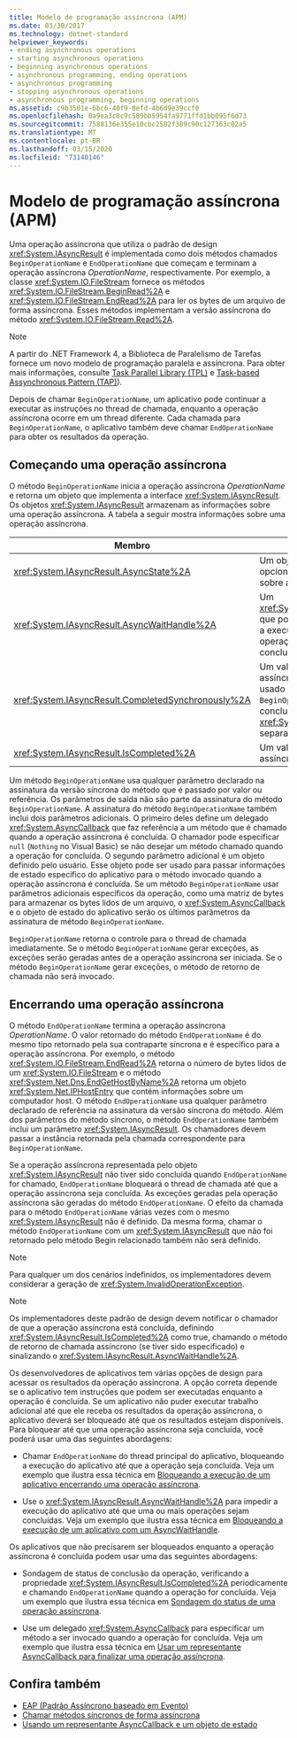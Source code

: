 ```yaml
---
title: Modelo de programação assíncrona (APM)
ms.date: 03/30/2017
ms.technology: dotnet-standard
helpviewer_keywords:
- ending asynchronous operations
- starting asynchronous operations
- beginning asynchronous operations
- asynchronous programming, ending operations
- asynchronous programming
- stopping asynchronous operations
- asynchronous programming, beginning operations
ms.assetid: c9b3501e-6bc6-40f9-8efd-4b6d9e39ccf0
ms.openlocfilehash: 0a9ea3c8c9c589bb5954fa9771ffd1bb095f6d73
ms.sourcegitcommit: 7588136e355e10cbc2582f389c90c127363c02a5
ms.translationtype: MT
ms.contentlocale: pt-BR
ms.lasthandoff: 03/15/2020
ms.locfileid: "73140146"
---
```

# <a name="asynchronous-programming-model-apm"></a>Modelo de programação assíncrona (APM)
Uma operação assíncrona que utiliza o padrão de design <xref:System.IAsyncResult> é implementada como dois métodos chamados `BeginOperationName` e `EndOperationName` que começam e terminam a operação assíncrona *OperationName*, respectivamente. Por exemplo, a classe <xref:System.IO.FileStream> fornece os métodos <xref:System.IO.FileStream.BeginRead%2A> e <xref:System.IO.FileStream.EndRead%2A> para ler os bytes de um arquivo de forma assíncrona. Esses métodos implementam a versão assíncrona do método <xref:System.IO.FileStream.Read%2A>.  
  
> [!NOTE]
> A partir do .NET Framework 4, a Biblioteca de Paralelismo de Tarefas fornece um novo modelo de programação paralela e assíncrona. Para obter mais informações, consulte [Task Parallel Library (TPL)](../../../docs/standard/parallel-programming/task-parallel-library-tpl.md) e [Task-based Assynchronous Pattern (TAP)](../../../docs/standard/asynchronous-programming-patterns/task-based-asynchronous-pattern-tap.md)).  
  
 Depois de chamar `BeginOperationName`, um aplicativo pode continuar a executar as instruções no thread de chamada, enquanto a operação assíncrona ocorre em um thread diferente. Cada chamada para `BeginOperationName`, o aplicativo também deve chamar `EndOperationName` para obter os resultados da operação.  
  
## <a name="beginning-an-asynchronous-operation"></a>Começando uma operação assíncrona  
 O método `BeginOperationName` inicia a operação assíncrona *OperationName* e retorna um objeto que implementa a interface <xref:System.IAsyncResult>. Os objetos <xref:System.IAsyncResult> armazenam as informações sobre uma operação assíncrona. A tabela a seguir mostra informações sobre uma operação assíncrona.  
  
|Membro|Descrição|  
|------------|-----------------|  
|<xref:System.IAsyncResult.AsyncState%2A>|Um objeto específico do aplicativo opcional que contém informações sobre a operação assíncrona.|  
|<xref:System.IAsyncResult.AsyncWaitHandle%2A>|Um <xref:System.Threading.WaitHandle> que pode ser usado para bloquear a execução do aplicativo até que a operação assíncrona seja concluída.|  
|<xref:System.IAsyncResult.CompletedSynchronously%2A>|Um valor que indica se a operação assíncrona foi concluída no thread usado para chamar `BeginOperationName` em vez de concluir em um thread <xref:System.Threading.ThreadPool> separado.|  
|<xref:System.IAsyncResult.IsCompleted%2A>|Um valor que indica se a operação assíncrona foi concluída.|  
  
 Um método `BeginOperationName` usa qualquer parâmetro declarado na assinatura da versão síncrona do método que é passado por valor ou referência. Os parâmetros de saída não são parte da assinatura do método `BeginOperationName`. A assinatura do método `BeginOperationName` também inclui dois parâmetros adicionais. O primeiro deles define um delegado <xref:System.AsyncCallback> que faz referência a um método que é chamado quando a operação assíncrona é concluída. O chamador pode especificar `null` (`Nothing` no Visual Basic) se não desejar um método chamado quando a operação for concluída. O segundo parâmetro adicional é um objeto definido pelo usuário. Esse objeto pode ser usado para passar informações de estado específico do aplicativo para o método invocado quando a operação assíncrona é concluída. Se um método `BeginOperationName` usar parâmetros adicionais específicos da operação, como uma matriz de bytes para armazenar os bytes lidos de um arquivo, o <xref:System.AsyncCallback> e o objeto de estado do aplicativo serão os últimos parâmetros da assinatura de método `BeginOperationName`.  
  
 `BeginOperationName` retorna o controle para o thread de chamada imediatamente. Se o método `BeginOperationName` gerar exceções, as exceções serão geradas antes de a operação assíncrona ser iniciada. Se o método `BeginOperationName` gerar exceções, o método de retorno de chamada não será invocado.  
  
## <a name="ending-an-asynchronous-operation"></a>Encerrando uma operação assíncrona  
 O método `EndOperationName` termina a operação assíncrona *OperationName*. O valor retornado do método `EndOperationName` é do mesmo tipo retornado pela sua contraparte síncrona e é específico para a operação assíncrona. Por exemplo, o método <xref:System.IO.FileStream.EndRead%2A> retorna o número de bytes lidos de um <xref:System.IO.FileStream> e o método <xref:System.Net.Dns.EndGetHostByName%2A> retorna um objeto <xref:System.Net.IPHostEntry> que contém informações sobre um computador host. O método `EndOperationName` usa qualquer parâmetro declarado de referência na assinatura da versão síncrona do método. Além dos parâmetros do método síncrono, o método `EndOperationName` também inclui um parâmetro <xref:System.IAsyncResult>. Os chamadores devem passar a instância retornada pela chamada correspondente para `BeginOperationName`.  
  
 Se a operação assíncrona representada pelo objeto <xref:System.IAsyncResult> não tiver sido concluída quando `EndOperationName` for chamado, `EndOperationName` bloqueará o thread de chamada até que a operação assíncrona seja concluída. As exceções geradas pela operação assíncrona são geradas do método `EndOperationName`. O efeito da chamada para o método `EndOperationName` várias vezes com o mesmo <xref:System.IAsyncResult> não é definido. Da mesma forma, chamar o método `EndOperationName` com um <xref:System.IAsyncResult> que não foi retornado pelo método Begin relacionado também não será definido.  
  
> [!NOTE]
> Para qualquer um dos cenários indefinidos, os implementadores devem considerar a geração de <xref:System.InvalidOperationException>.  
  
> [!NOTE]
> Os implementadores deste padrão de design devem notificar o chamador de que a operação assíncrona está concluída, definindo <xref:System.IAsyncResult.IsCompleted%2A> como true, chamando o método de retorno de chamada assíncrono (se tiver sido especificado) e sinalizando o <xref:System.IAsyncResult.AsyncWaitHandle%2A>.  
  
 Os desenvolvedores de aplicativos tem várias opções de design para acessar os resultados da operação assíncrona. A opção correta depende se o aplicativo tem instruções que podem ser executadas enquanto a operação é concluída. Se um aplicativo não puder executar trabalho adicional até que ele receba os resultados da operação assíncrona, o aplicativo deverá ser bloqueado até que os resultados estejam disponíveis. Para bloquear até que uma operação assíncrona seja concluída, você poderá usar uma das seguintes abordagens:  
  
- Chamar `EndOperationName` do thread principal do aplicativo, bloqueando a execução do aplicativo até que a operação seja concluída. Veja um exemplo que ilustra essa técnica em [Bloqueando a execução de um aplicativo encerrando uma operação assíncrona](../../../docs/standard/asynchronous-programming-patterns/blocking-application-execution-by-ending-an-async-operation.md).  
  
- Use o <xref:System.IAsyncResult.AsyncWaitHandle%2A> para impedir a execução do aplicativo até que uma ou mais operações sejam concluídas. Veja um exemplo que ilustra essa técnica em [Bloqueando a execução de um aplicativo com um AsyncWaitHandle](../../../docs/standard/asynchronous-programming-patterns/blocking-application-execution-using-an-asyncwaithandle.md).  
  
 Os aplicativos que não precisarem ser bloqueados enquanto a operação assíncrona é concluída podem usar uma das seguintes abordagens:  
  
- Sondagem de status de conclusão da operação, verificando a propriedade <xref:System.IAsyncResult.IsCompleted%2A> periodicamente e chamando `EndOperationName` quando a operação for concluída. Veja um exemplo que ilustra essa técnica em [Sondagem do status de uma operação assíncrona](../../../docs/standard/asynchronous-programming-patterns/polling-for-the-status-of-an-asynchronous-operation.md).  
  
- Use um delegado <xref:System.AsyncCallback> para especificar um método a ser invocado quando a operação for concluída. Veja um exemplo que ilustra essa técnica em [Usar um representante AsyncCallback para finalizar uma operação assíncrona](../../../docs/standard/asynchronous-programming-patterns/using-an-asynccallback-delegate-to-end-an-asynchronous-operation.md).  
  
## <a name="see-also"></a>Confira também

- [EAP (Padrão Assíncrono baseado em Evento)](../../../docs/standard/asynchronous-programming-patterns/event-based-asynchronous-pattern-eap.md)
- [Chamar métodos síncronos de forma assíncrona](../../../docs/standard/asynchronous-programming-patterns/calling-synchronous-methods-asynchronously.md)
- [Usando um representante AsyncCallback e um objeto de estado](../../../docs/standard/asynchronous-programming-patterns/using-an-asynccallback-delegate-and-state-object.md)
